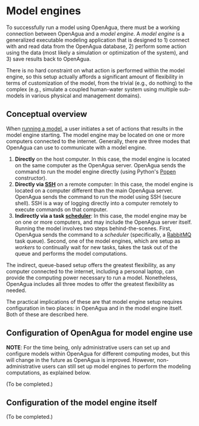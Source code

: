 # Model engines

To successfully run a model using OpenAgua, there must be a working connection between OpenAgua and a *model engine*. A *model engine* is a generalized executable modeling application that is designed to 1) connect with and read data from the OpenAgua database, 2) perform some action using the data (most likely a simulation or optimization of the system), and 3) save results back to OpenAgua.

There is no hard constraint on what action is performed within the model engine, so this setup actually affords a significant amount of flexibility in terms of customization of the model, from the trivial (e.g., do nothing) to the complex (e.g., simulate a coupled human-water system using multiple sub-models in various physical and management domains).

## Conceptual overview

When [running a model](user-guide/running-models.md), a user initiates a set of actions that results in the model engine starting. The model engine may be located on one or more computers connected to the internet. Generally, there are three modes that OpenAgua can use to communicate with a model engine.

1. **Directly** on the host computer. In this case, the model engine is located on the same computer as the OpenAgua server. OpenAgua sends the command to run the model engine directly (using Python's [Popen](https://docs.python.org/2/library/subprocess.html#popen-constructor) constructor). 
1. **Directly via [SSH](https://en.wikipedia.org/wiki/Secure_Shell)** on a remote computer: In this case, the model engine is located on a computer different than the main OpenAgua server. OpenAgua sends the command to run the model using SSH (secure shell). SSH is a way of logging directly into a computer remotely to execute commands on that computer.
1. **Indirectly via a task [scheduler](https://en.wikipedia.org/wiki/Scheduling_(computing))**: In this case, the model engine may be on one or more computers, and may include the OpenAgua server itself. Running the model involves two steps behind-the-scenes. First, OpenAgua sends the command to a *scheduler* (specifically, a [RabbitMQ](https://www.rabbitmq.com/) task queue). Second, one of the model engines, which are setup as *workers* to continually wait for new tasks, takes the task out of the queue and performs the model computations.

The indirect, queue-based setup offers the greatest flexibility, as any computer connected to the internet, including a personal laptop, can provide the computing power necessary to run a model. Nonetheless, OpenAgua includes all three modes to offer the greatest flexibility as needed.

The practical implications of these are that model engine setup requires configuration in two places: in OpenAgua and in the model engine itself. Both of these are described here. 

## Configuration of OpenAgua for model engine use

**NOTE**: For the time being, only administrative users can set up and configure models within OpenAgua for different computing modes, but this will change in the future as OpenAgua is improved. However, non-administrative users can still set up model engines to perform the modeling computations, as explained below.

(To be completed.)


## Configuration of the model engine itself

(To be completed.)